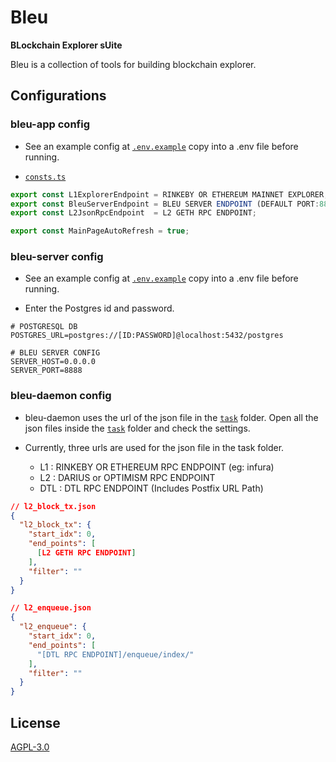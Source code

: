 # Bleu

**BLockchain Explorer sUite**

Bleu is a collection of tools for building blockchain explorer.

## Configurations

### bleu-app config

- See an example config at [`.env.example`](bleu-app/.env.example) copy into a .env file before running.

- [`consts.ts`](bleu-app/src/utils/consts.ts)

```ts
export const L1ExplorerEndpoint = RINKEBY OR ETHEREUM MAINNET EXPLORER;
export const BleuServerEndpoint = BLEU SERVER ENDPOINT (DEFAULT PORT:8888);
export const L2JsonRpcEndpoint  = L2 GETH RPC ENDPOINT;

export const MainPageAutoRefresh = true;
```

### bleu-server config

- See an example config at [`.env.example`](bleu-server/.env.example) copy into a .env file before running.

- Enter the Postgres id and password.

```shell
# POSTGRESQL DB
POSTGRES_URL=postgres://[ID:PASSWORD]@localhost:5432/postgres

# BLEU SERVER CONFIG
SERVER_HOST=0.0.0.0
SERVER_PORT=8888
```

### bleu-daemon config

- bleu-daemon uses the url of the json file in the [`task`](bleu-daemon/task) folder. Open all the json files inside the [`task`](bleu-daemon/task) folder and check the settings.

- Currently, three urls are used for the json file in the task folder.

  - L1 : RINKEBY OR ETHEREUM RPC ENDPOINT (eg: infura)
  - L2 : DARIUS or OPTIMISM RPC ENDPOINT
  - DTL : DTL RPC ENDPOINT (Includes Postfix URL Path)

```json
// l2_block_tx.json
{
  "l2_block_tx": {
    "start_idx": 0,
    "end_points": [
      [L2 GETH RPC ENDPOINT]
    ],
    "filter": ""
  }
}

// l2_enqueue.json
{
  "l2_enqueue": {
    "start_idx": 0,
    "end_points": [
      "[DTL RPC ENDPOINT]/enqueue/index/"
    ],
    "filter": ""
  }
}

```

## License

[AGPL-3.0](https://github.com/turnpike/bleu/blob/main/LICENSE)
